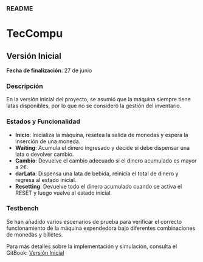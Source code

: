 ### README
# TecCompu
## Versión Inicial

**Fecha de finalización**: 27 de junio

### Descripción

En la versión inicial del proyecto, se asumió que la máquina siempre tiene latas disponibles, por lo que no se consideró la gestión del inventario.

### Estados y Funcionalidad

- **Inicio**: Inicializa la máquina, resetea la salida de monedas y espera la inserción de una moneda.
- **Waiting**: Acumula el dinero ingresado y decide si debe dispensar una lata o devolver cambio.
- **Cambio**: Devuelve el cambio adecuado si el dinero acumulado es mayor a 2€.
- **darLata**: Dispensa una lata de bebida, reinicia el total de dinero y regresa al estado inicial.
- **Resetting**: Devuelve todo el dinero acumulado cuando se activa el RESET y luego vuelve al estado inicial.

### Testbench

Se han añadido varios escenarios de prueba para verificar el correcto funcionamiento de la máquina expendedora bajo diferentes combinaciones de monedas y billetes.

Para más detalles sobre la implementación y simulación, consulta el GitBook: [Versión Inicial](https://lopezalcuadrado.gitbook.io/teccompu/trabajo-sin-ampliar)


